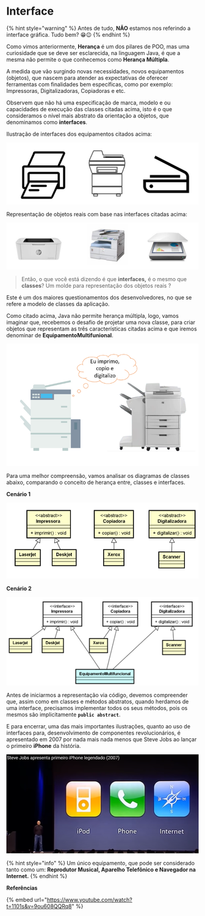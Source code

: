 # Interface

{% hint style="warning" %}
Antes de tudo, **NÃO** estamos nos referindo a interface gráfica. Tudo bem? 😁😉
{% endhint %}

Como vimos anteriormente, **Herança** é um dos pilares de POO, mas uma curiosidade que se deve ser esclarecida, na linguagem Java, é que a mesma não permite o que conhecemos como **Herança Múltipla**.

A medida que vão surgindo novas necessidades, novos equipamentos (objetos), que nascem para atender as expectativas de oferecer ferramentas com finalidades bem específicas, como por exemplo: Impressoras, Digitalizadoras, Copiadoras e etc.

Observem que não há uma especificação de marca, modelo e ou capacidades de execução das classes citadas acima, isto é o que consideramos o nível mais abstrato da orientação a objetos, que denominamos como **interfaces**.

Ilustração de interfaces dos equipamentos citados acima:

![](<../.gitbook/assets/image (11) (1) (1).png>)

Representação de objetos reais com base nas interfaces citadas acima:

![](<../.gitbook/assets/image (20) (1).png>)

> Então, o que você está dizendo é que **interfaces,** é o mesmo que **classes**? Um molde para representação dos objetos reais ?

Este é um dos maiores questionamentos dos desenvolvedores, no que se refere a modelo de classes da aplicação.

Como citado acima, Java não permite herança múltipla, logo, vamos imaginar que, recebemos o desafio de projetar uma nova classe, para criar objetos que representam as três características citadas acima e que iremos denominar de **EquipamentoMultifunional**.

![](<../.gitbook/assets/image (11) (1).png>)

Para uma melhor compreensão, vamos analisar os diagramas de classes abaixo, comparando o conceito de herança entre, classes e interfaces.

**Cenário 1**

![Exemplo de aplicação de Herança entre classes](<../.gitbook/assets/image (3).png>)

**Cenário 2**

![Ilustração do uso de interfaces para aplicar Herança Múltipla](<../.gitbook/assets/image (20).png>)

Antes de iniciarmos a representação via código, devemos compreender que, assim como em classes e métodos abstratos, quando herdamos de uma interface, precisamos implementar todos os seus métodos, pois os mesmos são implicitamente **`public abstract`**.

E para encerrar, uma das mais importantes ilustrações, quanto ao uso de interfaces para, desenvolvimento de componentes revolucionários, é apresentado em 2007 por nada mais nada menos que Steve Jobs ao lançar o primeiro **iPhone** da história.

![](<../.gitbook/assets/image (11).png>)

{% hint style="info" %}
Um único equipamento, que pode ser considerado tanto como um: **Reprodutor Musical,  Aparelho Telefônico e Navegador na Internet.**
{% endhint %}

**Referências**

{% embed url="https://www.youtube.com/watch?t=1101s&v=9ou608QQRq8" %}
